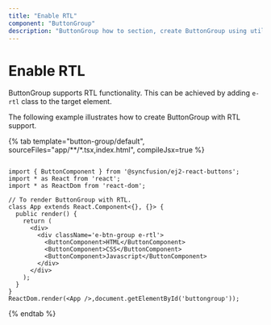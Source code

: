 ```yaml
---
title: "Enable RTL"
component: "ButtonGroup"
description: "ButtonGroup how to section, create ButtonGroup using util function, icons, form submit, show selected state on initial render."
---
```


# Enable RTL

ButtonGroup supports RTL functionality. This can be achieved by adding `e-rtl` class to the target element.

The following example illustrates how to create ButtonGroup with RTL support.

{% tab template="button-group/default", sourceFiles="app/**/*.tsx,index.html", compileJsx=true %}

```tsx

import { ButtonComponent } from '@syncfusion/ej2-react-buttons';
import * as React from 'react';
import * as ReactDom from 'react-dom';

// To render ButtonGroup with RTL.
class App extends React.Component<{}, {}> {
  public render() {
    return (
      <div>
        <div className='e-btn-group e-rtl'>
          <ButtonComponent>HTML</ButtonComponent>
          <ButtonComponent>CSS</ButtonComponent>
          <ButtonComponent>Javascript</ButtonComponent>
        </div>
      </div>
    );
  }
}
ReactDom.render(<App />,document.getElementById('buttongroup'));

```

{% endtab %}
